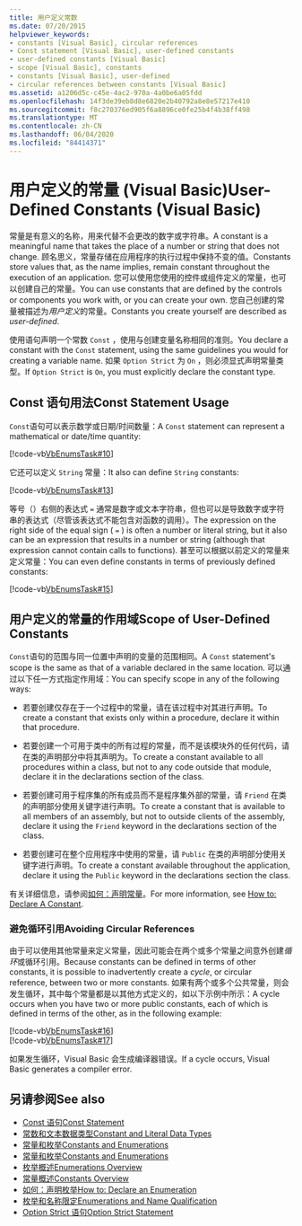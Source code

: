 ```yaml
---
title: 用户定义常数
ms.date: 07/20/2015
helpviewer_keywords:
- constants [Visual Basic], circular references
- Const statement [Visual Basic], user-defined constants
- user-defined constants [Visual Basic]
- scope [Visual Basic], constants
- constants [Visual Basic], user-defined
- circular references between constants [Visual Basic]
ms.assetid: a1206d5c-c45e-4ac2-970a-4a0be6a05fdd
ms.openlocfilehash: 14f3de39eb8d8e6820e2b40792a8e8e57217e410
ms.sourcegitcommit: f8c270376ed905f6a8896ce0fe25b4f4b38ff498
ms.translationtype: MT
ms.contentlocale: zh-CN
ms.lasthandoff: 06/04/2020
ms.locfileid: "84414371"
---
```

# <a name="user-defined-constants-visual-basic"></a><span data-ttu-id="20253-102">用户定义的常量 (Visual Basic)</span><span class="sxs-lookup"><span data-stu-id="20253-102">User-Defined Constants (Visual Basic)</span></span>
<span data-ttu-id="20253-103">常量是有意义的名称，用来代替不会更改的数字或字符串。</span><span class="sxs-lookup"><span data-stu-id="20253-103">A constant is a meaningful name that takes the place of a number or string that does not change.</span></span> <span data-ttu-id="20253-104">顾名思义，常量存储在应用程序的执行过程中保持不变的值。</span><span class="sxs-lookup"><span data-stu-id="20253-104">Constants store values that, as the name implies, remain constant throughout the execution of an application.</span></span> <span data-ttu-id="20253-105">您可以使用您使用的控件或组件定义的常量，也可以创建自己的常量。</span><span class="sxs-lookup"><span data-stu-id="20253-105">You can use constants that are defined by the controls or components you work with, or you can create your own.</span></span> <span data-ttu-id="20253-106">您自己创建的常量被描述为*用户定义*的常量。</span><span class="sxs-lookup"><span data-stu-id="20253-106">Constants you create yourself are described as *user-defined*.</span></span>  
  
 <span data-ttu-id="20253-107">使用语句声明一个常数 `Const` ，使用与创建变量名称相同的准则。</span><span class="sxs-lookup"><span data-stu-id="20253-107">You declare a constant with the `Const` statement, using the same guidelines you would for creating a variable name.</span></span> <span data-ttu-id="20253-108">如果 `Option Strict` 为 `On` ，则必须显式声明常量类型。</span><span class="sxs-lookup"><span data-stu-id="20253-108">If `Option Strict` is `On`, you must explicitly declare the constant type.</span></span>  
  
## <a name="const-statement-usage"></a><span data-ttu-id="20253-109">Const 语句用法</span><span class="sxs-lookup"><span data-stu-id="20253-109">Const Statement Usage</span></span>  
 <span data-ttu-id="20253-110">`Const`语句可以表示数学或日期/时间数量：</span><span class="sxs-lookup"><span data-stu-id="20253-110">A `Const` statement can represent a mathematical or date/time quantity:</span></span>  
  
 [!code-vb[VbEnumsTask#10](~/samples/snippets/visualbasic/VS_Snippets_VBCSharp/VbEnumsTask/VB/Class2.vb#10)]  
  
 <span data-ttu-id="20253-111">它还可以定义 `String` 常量：</span><span class="sxs-lookup"><span data-stu-id="20253-111">It also can define `String` constants:</span></span>  
  
 [!code-vb[VbEnumsTask#13](~/samples/snippets/visualbasic/VS_Snippets_VBCSharp/VbEnumsTask/VB/Class2.vb#13)]  
  
 <span data-ttu-id="20253-112">等号（）右侧的表达式 `=` 通常是数字或文本字符串，但也可以是导致数字或字符串的表达式（尽管该表达式不能包含对函数的调用）。</span><span class="sxs-lookup"><span data-stu-id="20253-112">The expression on the right side of the equal sign ( `=` ) is often a number or literal string, but it also can be an expression that results in a number or string (although that expression cannot contain calls to functions).</span></span> <span data-ttu-id="20253-113">甚至可以根据以前定义的常量来定义常量：</span><span class="sxs-lookup"><span data-stu-id="20253-113">You can even define constants in terms of previously defined constants:</span></span>  
  
 [!code-vb[VbEnumsTask#15](~/samples/snippets/visualbasic/VS_Snippets_VBCSharp/VbEnumsTask/VB/Class2.vb#15)]  
  
## <a name="scope-of-user-defined-constants"></a><span data-ttu-id="20253-114">用户定义的常量的作用域</span><span class="sxs-lookup"><span data-stu-id="20253-114">Scope of User-Defined Constants</span></span>  
 <span data-ttu-id="20253-115">`Const`语句的范围与同一位置中声明的变量的范围相同。</span><span class="sxs-lookup"><span data-stu-id="20253-115">A `Const` statement's scope is the same as that of a variable declared in the same location.</span></span> <span data-ttu-id="20253-116">可以通过以下任一方式指定作用域：</span><span class="sxs-lookup"><span data-stu-id="20253-116">You can specify scope in any of the following ways:</span></span>  
  
- <span data-ttu-id="20253-117">若要创建仅存在于一个过程中的常量，请在该过程中对其进行声明。</span><span class="sxs-lookup"><span data-stu-id="20253-117">To create a constant that exists only within a procedure, declare it within that procedure.</span></span>  
  
- <span data-ttu-id="20253-118">若要创建一个可用于类中的所有过程的常量，而不是该模块外的任何代码，请在类的声明部分中将其声明为。</span><span class="sxs-lookup"><span data-stu-id="20253-118">To create a constant available to all procedures within a class, but not to any code outside that module, declare it in the declarations section of the class.</span></span>  
  
- <span data-ttu-id="20253-119">若要创建可用于程序集的所有成员而不是程序集外部的常量，请 `Friend` 在类的声明部分使用关键字进行声明。</span><span class="sxs-lookup"><span data-stu-id="20253-119">To create a constant that is available to all members of an assembly, but not to outside clients of the assembly, declare it using the `Friend` keyword in the declarations section of the class.</span></span>  
  
- <span data-ttu-id="20253-120">若要创建可在整个应用程序中使用的常量，请 `Public` 在类的声明部分使用关键字进行声明。</span><span class="sxs-lookup"><span data-stu-id="20253-120">To create a constant available throughout the application, declare it using the `Public` keyword in the declarations section the class.</span></span>  
  
 <span data-ttu-id="20253-121">有关详细信息，请参阅[如何：声明常量](how-to-declare-a-constant.md)。</span><span class="sxs-lookup"><span data-stu-id="20253-121">For more information, see [How to: Declare A Constant](how-to-declare-a-constant.md).</span></span>  
  
### <a name="avoiding-circular-references"></a><span data-ttu-id="20253-122">避免循环引用</span><span class="sxs-lookup"><span data-stu-id="20253-122">Avoiding Circular References</span></span>  
 <span data-ttu-id="20253-123">由于可以使用其他常量来定义常量，因此可能会在两个或多个常量之间意外创建*循环*或循环引用。</span><span class="sxs-lookup"><span data-stu-id="20253-123">Because constants can be defined in terms of other constants, it is possible to inadvertently create a *cycle*, or circular reference, between two or more constants.</span></span> <span data-ttu-id="20253-124">如果有两个或多个公共常量，则会发生循环，其中每个常量都是以其他方式定义的，如以下示例中所示：</span><span class="sxs-lookup"><span data-stu-id="20253-124">A cycle occurs when you have two or more public constants, each of which is defined in terms of the other, as in the following example:</span></span>  
  
 [!code-vb[VbEnumsTask#16](~/samples/snippets/visualbasic/VS_Snippets_VBCSharp/VbEnumsTask/VB/Class2.vb#16)]  
[!code-vb[VbEnumsTask#17](~/samples/snippets/visualbasic/VS_Snippets_VBCSharp/VbEnumsTask/VB/Class2.vb#17)]  
  
 <span data-ttu-id="20253-125">如果发生循环，Visual Basic 会生成编译器错误。</span><span class="sxs-lookup"><span data-stu-id="20253-125">If a cycle occurs, Visual Basic generates a compiler error.</span></span>  
  
## <a name="see-also"></a><span data-ttu-id="20253-126">另请参阅</span><span class="sxs-lookup"><span data-stu-id="20253-126">See also</span></span>

- [<span data-ttu-id="20253-127">Const 语句</span><span class="sxs-lookup"><span data-stu-id="20253-127">Const Statement</span></span>](../../../language-reference/statements/const-statement.md)
- [<span data-ttu-id="20253-128">常数和文本数据类型</span><span class="sxs-lookup"><span data-stu-id="20253-128">Constant and Literal Data Types</span></span>](constant-and-literal-data-types.md)
- [<span data-ttu-id="20253-129">常量和枚举</span><span class="sxs-lookup"><span data-stu-id="20253-129">Constants and Enumerations</span></span>](index.md)
- [<span data-ttu-id="20253-130">常量和枚举</span><span class="sxs-lookup"><span data-stu-id="20253-130">Constants and Enumerations</span></span>](../../../language-reference/constants-and-enumerations.md)
- [<span data-ttu-id="20253-131">枚举概述</span><span class="sxs-lookup"><span data-stu-id="20253-131">Enumerations Overview</span></span>](enumerations-overview.md)
- [<span data-ttu-id="20253-132">常量概述</span><span class="sxs-lookup"><span data-stu-id="20253-132">Constants Overview</span></span>](constants-overview.md)
- [<span data-ttu-id="20253-133">如何：声明枚举</span><span class="sxs-lookup"><span data-stu-id="20253-133">How to: Declare an Enumeration</span></span>](how-to-declare-enumerations.md)
- [<span data-ttu-id="20253-134">枚举和名称限定</span><span class="sxs-lookup"><span data-stu-id="20253-134">Enumerations and Name Qualification</span></span>](enumerations-and-name-qualification.md)
- [<span data-ttu-id="20253-135">Option Strict 语句</span><span class="sxs-lookup"><span data-stu-id="20253-135">Option Strict Statement</span></span>](../../../language-reference/statements/option-strict-statement.md)
